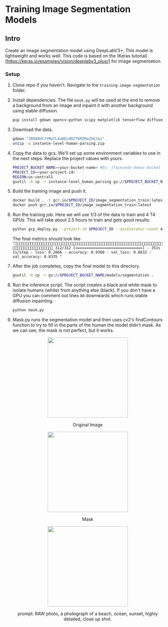 # Training Image Segmentation Models

## Intro

Create an image segmentation model using DeepLabV3+. This model is lightweight and works well. This code is based on the (Keras tutorial)[https://keras.io/examples/vision/deeplabv3_plus/] for image segmentation.

### Setup

1. Clone repo if you haven't. Navigate to the `training-image-segmentation` folder.
1. Install dependencies. The file `mask.py` will be used at the end to remove a background from an image and inpaint it with another background using stable diffusion.

    ```bash
    pip install gdown opencv-python scipy matplotlib tensorflow diffusers transformers
    ```

1. Download the data.

    ```bash
    gdown "1B9A9UCJYMwTL4oBEo4RZfbMZMaZhKJaz"
    unzip -q instance-level-human-parsing.zip
    ```

1. Copy the data to gcs. We'll set up some environment variables to use in the next steps. Replace the project values with yours.

    ```bash
    PROJECT_BUCKET_NAME=<your-bucket-name> #Ex: jfacevedo-demos-bucket
    PROJECT_ID=<your-project-id>
    REGION=us-central1
    gsutil -m cp -r instance-level_human_parsing gs://$PROJECT_BUCKET_NAME/datasets/segmentation_data/
    ```

1. Build the training image and push it.

    ```bash
    docker build . -t gcr.io/$PROJECT_ID/image_segmentation_train:latest
    docker push gcr.io/$PROJECT_ID/image_segmentation_train:latest
    ```

1. Run the training job. Here we will use 1/3 of the data to train and 4 T4 GPUs. This will take about 2.5 hours to train and gets good results.

    ```bash
    python gcp_deploy.py --project-id $PROJECT_ID --accelerator-count 4 --image-uri gcr.io/$PROJECT_ID/image_segmentation_train:latest --gcs-datadir /gcs/$PROJECT_BUCKET_NAME/datasets/segmentation_dataset/instance-level_human_parsing/instance-level_human_parsing/Training --num-train-images 10000 --num-eval-images 500 --model-output-dir gs://$PROJECT_BUCKET_NAME/models/segmentation/ --batch-size 32
    ```

    The final metrics should look like `"
312/312 [==============================] - 351s 1s/step - loss: 0.2066 - accuracy: 0.9360 - val_loss: 0.6632 - val_accuracy: 0.8335
"`

1. After the job completes, copy the final model to this directory.

    ```bash
    gsutil -m cp -r gs://$PROJECT_BUCKET_NAME/models/segmentation .
    ```

1. Run the inference script. The script creates a black and white mask to isolate humans (white) from anything else (black). If you don't have a GPU you can comment out lines `80` downwards which runs stable diffusion inpainting.

    ```bash
    python mask.py
    ```

1. Mask.py runs the segmentation model and then uses cv2's findContours function to try to fill in the parts of the human the model didn't mask. As we can see, the mask is not perfect, but it works. 

    <center>
        <image src="./images/merged.png" width="256px">
        <p>Original Image</p>
        <image src="./images/mask.png" width="256px">
        <p>Mask</p>
        <image src="./images/final.png" width="256px">
        <p>prompt: RAW photo, a photograph of a beach, ocean, sunset, highly detailed, close up shot.</p>
    </center>